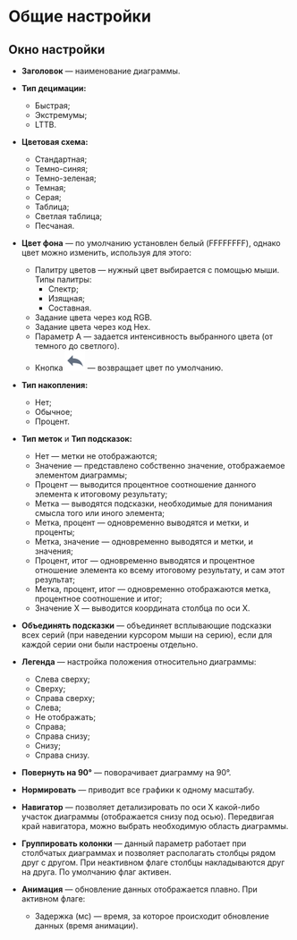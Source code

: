 # Общие настройки

## Окно настройки

* **Заголовок** — наименование диаграммы.

* **Тип децимации:**
  * Быстрая;
  * Экстремумы;
  * LTTB.

* **Цветовая схема:**
  * Стандартная;
  * Темно-синяя;
  * Темно-зеленая;
  * Темная;
  * Серая;
  * Таблица;
  * Светлая таблица;
  * Песчаная.

* **Цвет фона** — по умолчанию установлен белый (FFFFFFFF), однако цвет можно изменить, используя для этого:
  * Палитру цветов — нужный цвет выбирается с помощью мыши. Типы палитры:
    * Спектр;
    * Изящная;
    * Составная.
  * Задание цвета через код RGB.
  * Задание цвета через код Hex.
  * Параметр A — задается интенсивность выбранного цвета (от темного до светлого).
  * Кнопка ![](../../media/app/visualization/chart/toolbar_18_10.svg) — возвращает цвет по умолчанию.

* **Тип накопления:**
  * Нет;
  * Обычное;
  * Процент.

* **Тип меток** и **Тип подсказок:**
  * Нет — метки не отображаются;
  * Значение — представлено собственно значение, отображаемое элементом диаграммы;
  * Процент — выводится процентное соотношение данного элемента к итоговому результату;
  * Метка — выводятся подсказки, необходимые для понимания смысла того или иного элемента;
  * Метка, процент — одновременно выводятся и метки, и проценты;
  * Метка, значение — одновременно выводятся и метки, и значения;
  * Процент, итог — одновременно выводятся и процентное отношение элемента ко всему итоговому результату, и сам этот результат;
  * Метка, процент, итог — одновременно отображаются метка, процентное соотношение и итог;
  * Значение X — выводится координата столбца по оси X.

* **Объединять подсказки** — объединяет всплывающие подсказки всех серий (при наведении курсором мыши на серию), если для каждой серии они были настроены отдельно.

* **Легенда** — настройка положения относительно диаграммы:
  * Слева сверху;
  * Сверху;
  * Справа сверху;
  * Слева;
  * Не отображать;
  * Справа;
  * Справа снизу;
  * Снизу;
  * Справа снизу.

* **Повернуть на 90°** — поворачивает диаграмму на 90°.

* **Нормировать** — приводит все графики к одному масштабу.

* **Навигатор** — позволяет детализировать по оси X какой-либо участок диаграммы (отображается снизу под осью). Передвигая край навигатора, можно выбрать необходимую область диаграммы.

* **Группировать колонки** — данный параметр работает при столбчатых диаграммах и позволяет располагать столбцы рядом друг с другом. При неактивном флаге столбцы накладываются друг на друга. По умолчанию флаг активен.

* **Анимация** — обновление данных отображается плавно. При активном флаге:
  * Задержка (мс) — время, за которое происходит обновление данных (время анимации).
